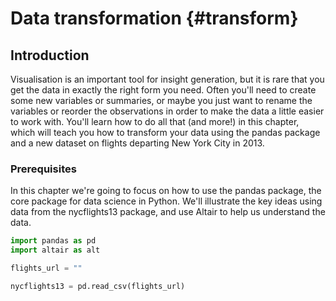 # Data transformation {#transform}

## Introduction

Visualisation is an important tool for insight generation, but it is rare that you get the data in exactly the right form you need. Often you'll need to create some new variables or summaries, or maybe you just want to rename the variables or reorder the observations in order to make the data a little easier to work with. You'll learn how to do all that (and more!) in this chapter, which will teach you how to transform your data using the pandas package and a new dataset on flights departing New York City in 2013.

### Prerequisites

In this chapter we're going to focus on how to use the pandas package, the core package for data science in Python. We'll illustrate the key ideas using data from the nycflights13 package, and use Altair to help us understand the data. 


```python
import pandas as pd
import altair as alt

flights_url = ""

nycflights13 = pd.read_csv(flights_url)

```

<!-- ### nycflights13 -->

<!-- To explore the basic data manipulation verbs of dplyr, we'll use `nycflights13::flights`. This data frame contains all 336,776 flights that departed from New York City in 2013. The data comes from the US [Bureau of Transportation Statistics](http://www.transtats.bts.gov/DatabaseInfo.asp?DB_ID=120&Link=0), and is documented in `?flights`. -->

<!-- ```{r} -->
<!-- flights -->
<!-- ``` -->

<!-- You might notice that this data frame prints a little differently from other data frames you might have used in the past: it only shows the first few rows and all the columns that fit on one screen. (To see the whole dataset, you can run `View(flights)` which will open the dataset in the RStudio viewer). It prints differently because it's a __tibble__. Tibbles are data frames, but slightly tweaked to work better in the tidyverse. For now, you don't need to worry about the differences; we'll come back to tibbles in more detail in [wrangle](#wrangle-intro). -->

<!-- You might also have noticed the row of three (or four) letter abbreviations under the column names. These describe the type of each variable: -->

<!-- * `int` stands for integers. -->

<!-- * `dbl` stands for doubles, or real numbers. -->

<!-- * `chr` stands for character vectors, or strings. -->

<!-- * `dttm` stands for date-times (a date + a time). -->

<!-- There are three other common types of variables that aren't used in this dataset but you'll encounter later in the book: -->

<!-- * `lgl` stands for logical, vectors that contain only `TRUE` or `FALSE`. -->

<!-- * `fctr` stands for factors, which R uses to represent categorical variables -->
<!--   with fixed possible values. -->

<!-- * `date` stands for dates. -->

<!-- ### dplyr basics -->

<!-- In this chapter you are going to learn the five key dplyr functions that allow you to solve the vast majority of your data manipulation challenges: -->

<!-- * Pick observations by their values (`filter()`). -->
<!-- * Reorder the rows (`arrange()`). -->
<!-- * Pick variables by their names (`select()`). -->
<!-- * Create new variables with functions of existing variables (`mutate()`). -->
<!-- * Collapse many values down to a single summary (`summarise()`). -->

<!-- These can all be used in conjunction with `group_by()` which changes the scope of each function from operating on the entire dataset to operating on it group-by-group. These six functions provide the verbs for a language of data manipulation. -->

<!-- All verbs work similarly:  -->

<!-- 1.  The first argument is a data frame. -->

<!-- 1.  The subsequent arguments describe what to do with the data frame, -->
<!--     using the variable names (without quotes). -->

<!-- 1.  The result is a new data frame. -->

<!-- Together these properties make it easy to chain together multiple simple steps to achieve a complex result. Let's dive in and see how these verbs work. -->

<!-- ## Filter rows with `filter()` -->

<!-- `filter()` allows you to subset observations based on their values. The first argument is the name of the data frame. The second and subsequent arguments are the expressions that filter the data frame. For example, we can select all flights on January 1st with: -->

<!-- ```{r} -->
<!-- filter(flights, month == 1, day == 1) -->
<!-- ``` -->

<!-- When you run that line of code, dplyr executes the filtering operation and returns a new data frame. dplyr functions never modify their inputs, so if you want to save the result, you'll need to use the assignment operator, `<-`: -->

<!-- ```{r} -->
<!-- jan1 <- filter(flights, month == 1, day == 1) -->
<!-- ``` -->

<!-- R either prints out the results, or saves them to a variable. If you want to do both, you can wrap the assignment in parentheses: -->

<!-- ```{r} -->
<!-- (dec25 <- filter(flights, month == 12, day == 25)) -->
<!-- ``` -->

<!-- ### Comparisons -->

<!-- To use filtering effectively, you have to know how to select the observations that you want using the comparison operators. R provides the standard suite: `>`, `>=`, `<`, `<=`, `!=` (not equal), and `==` (equal).  -->

<!-- When you're starting out with R, the easiest mistake to make is to use `=` instead of `==` when testing for equality. When this happens you'll get an informative error: -->

<!-- ```{r, error = TRUE} -->
<!-- filter(flights, month = 1) -->
<!-- ``` -->

<!-- There's another common problem you might encounter when using `==`: floating point numbers. These results might surprise you! -->

<!-- ```{r} -->
<!-- sqrt(2) ^ 2 == 2 -->
<!-- 1 / 49 * 49 == 1 -->
<!-- ``` -->

<!-- Computers use finite precision arithmetic (they obviously can't store an infinite number of digits!) so remember that every number you see is an approximation. Instead of relying on `==`, use `near()`: -->

<!-- ```{r} -->
<!-- near(sqrt(2) ^ 2,  2) -->
<!-- near(1 / 49 * 49, 1) -->
<!-- ``` -->

<!-- ### Logical operators -->

<!-- Multiple arguments to `filter()` are combined with "and": every expression must be true in order for a row to be included in the output. For other types of combinations, you'll need to use Boolean operators yourself: `&` is "and", `|` is "or", and `!` is "not". Figure \@ref(fig:bool-ops) shows the complete set of Boolean operations. -->

<!-- ```{r bool-ops, echo = FALSE, fig.cap = "Complete set of boolean operations. `x` is the left-hand circle, `y` is the right-hand circle, and the shaded region show which parts each operator selects."} -->
<!-- knitr::include_graphics("diagrams/transform-logical.png") -->
<!-- ``` -->

<!-- The following code finds all flights that departed in November or December: -->

<!-- ```{r, eval = FALSE} -->
<!-- filter(flights, month == 11 | month == 12) -->
<!-- ``` -->

<!-- The order of operations doesn't work like English. You can't write `filter(flights, month == (11 | 12))`, which you might literally translate into  "finds all flights that departed in November or December". Instead it finds all months that equal `11 | 12`, an expression that evaluates to `TRUE`. In a numeric context (like here), `TRUE` becomes one, so this finds all flights in January, not November or December. This is quite confusing! -->

<!-- A useful short-hand for this problem is `x %in% y`. This will select every row where `x` is one of the values in `y`. We could use it to rewrite the code above: -->

<!-- ```{r, eval = FALSE} -->
<!-- nov_dec <- filter(flights, month %in% c(11, 12)) -->
<!-- ``` -->

<!-- Sometimes you can simplify complicated subsetting by remembering De Morgan's law: `!(x & y)` is the same as `!x | !y`, and `!(x | y)` is the same as `!x & !y`. For example, if you wanted to find flights that weren't delayed (on arrival or departure) by more than two hours, you could use either of the following two filters: -->

<!-- ```{r, eval = FALSE} -->
<!-- filter(flights, !(arr_delay > 120 | dep_delay > 120)) -->
<!-- filter(flights, arr_delay <= 120, dep_delay <= 120) -->
<!-- ``` -->

<!-- As well as `&` and `|`, R also has `&&` and `||`. Don't use them here! You'll learn when you should use them in [conditional execution]. -->

<!-- Whenever you start using complicated, multipart expressions in `filter()`, consider making them explicit variables instead. That makes it much easier to check your work. You'll learn how to create new variables shortly. -->

<!-- ### Missing values -->

<!-- One important feature of R that can make comparison tricky are missing values, or `NA`s ("not availables"). `NA` represents an unknown value so missing values are "contagious": almost any operation involving an unknown value will also be unknown. -->

<!-- ```{r} -->
<!-- NA > 5 -->
<!-- 10 == NA -->
<!-- NA + 10 -->
<!-- NA / 2 -->
<!-- ``` -->

<!-- The most confusing result is this one: -->

<!-- ```{r} -->
<!-- NA == NA -->
<!-- ``` -->

<!-- It's easiest to understand why this is true with a bit more context: -->

<!-- ```{r} -->
<!-- # Let x be Mary's age. We don't know how old she is. -->
<!-- x <- NA -->

<!-- # Let y be John's age. We don't know how old he is. -->
<!-- y <- NA -->

<!-- # Are John and Mary the same age? -->
<!-- x == y -->
<!-- # We don't know! -->
<!-- ``` -->

<!-- If you want to determine if a value is missing, use `is.na()`: -->

<!-- ```{r} -->
<!-- is.na(x) -->
<!-- ``` -->

<!-- `filter()` only includes rows where the condition is `TRUE`; it excludes both `FALSE` and `NA` values. If you want to preserve missing values, ask for them explicitly: -->

<!-- ```{r} -->
<!-- df <- tibble(x = c(1, NA, 3)) -->
<!-- filter(df, x > 1) -->
<!-- filter(df, is.na(x) | x > 1) -->
<!-- ``` -->

<!-- ### Exercises -->

<!-- 1.  Find all flights that -->

<!--     1. Had an arrival delay of two or more hours -->
<!--     1. Flew to Houston (`IAH` or `HOU`) -->
<!--     1. Were operated by United, American, or Delta -->
<!--     1. Departed in summer (July, August, and September) -->
<!--     1. Arrived more than two hours late, but didn't leave late -->
<!--     1. Were delayed by at least an hour, but made up over 30 minutes in flight -->
<!--     1. Departed between midnight and 6am (inclusive) -->

<!-- 1.  Another useful dplyr filtering helper is `between()`. What does it do? -->
<!--     Can you use it to simplify the code needed to answer the previous  -->
<!--     challenges? -->

<!-- 1.  How many flights have a missing `dep_time`? What other variables are  -->
<!--     missing? What might these rows represent? -->

<!-- 1.  Why is `NA ^ 0` not missing? Why is `NA | TRUE` not missing? -->
<!--     Why is `FALSE & NA` not missing? Can you figure out the general -->
<!--     rule?  (`NA * 0` is a tricky counterexample!) -->

<!-- ## Arrange rows with `arrange()` -->

<!-- `arrange()` works similarly to `filter()` except that instead of selecting rows, it changes their order. It takes a data frame and a set of column names (or more complicated expressions) to order by. If you provide more than one column name, each additional column will be used to break ties in the values of preceding columns: -->

<!-- ```{r} -->
<!-- arrange(flights, year, month, day) -->
<!-- ``` -->

<!-- Use `desc()` to re-order by a column in descending order: -->

<!-- ```{r} -->
<!-- arrange(flights, desc(dep_delay)) -->
<!-- ``` -->

<!-- Missing values are always sorted at the end: -->

<!-- ```{r} -->
<!-- df <- tibble(x = c(5, 2, NA)) -->
<!-- arrange(df, x) -->
<!-- arrange(df, desc(x)) -->
<!-- ``` -->

<!-- ### Exercises -->

<!-- 1.  How could you use `arrange()` to sort all missing values to the start? -->
<!--     (Hint: use `is.na()`). -->

<!-- 1.  Sort `flights` to find the most delayed flights. Find the flights that -->
<!--     left earliest. -->

<!-- 1.  Sort `flights` to find the fastest (highest speed) flights. -->

<!-- 1.  Which flights travelled the farthest? Which travelled the shortest? -->

<!-- ## Select columns with `select()` {#select} -->

<!-- It's not uncommon to get datasets with hundreds or even thousands of variables. In this case, the first challenge is often narrowing in on the variables you're actually interested in. `select()` allows you to rapidly zoom in on a useful subset using operations based on the names of the variables. -->

<!-- `select()` is not terribly useful with the flights data because we only have 19 variables, but you can still get the general idea: -->

<!-- ```{r} -->
<!-- # Select columns by name -->
<!-- select(flights, year, month, day) -->
<!-- # Select all columns between year and day (inclusive) -->
<!-- select(flights, year:day) -->
<!-- # Select all columns except those from year to day (inclusive) -->
<!-- select(flights, -(year:day)) -->
<!-- ``` -->

<!-- There are a number of helper functions you can use within `select()`: -->

<!-- * `starts_with("abc")`: matches names that begin with "abc". -->

<!-- * `ends_with("xyz")`: matches names that end with "xyz". -->

<!-- * `contains("ijk")`: matches names that contain "ijk". -->

<!-- * `matches("(.)\\1")`: selects variables that match a regular expression. -->
<!--    This one matches any variables that contain repeated characters. You'll  -->
<!--    learn more about regular expressions in [strings]. -->

<!-- *  `num_range("x", 1:3)`: matches `x1`, `x2` and `x3`. -->

<!-- See `?select` for more details. -->

<!-- `select()` can be used to rename variables, but it's rarely useful because it drops all of the variables not explicitly mentioned. Instead, use `rename()`, which is a variant of `select()` that keeps all the variables that aren't explicitly mentioned: -->

<!-- ```{r} -->
<!-- rename(flights, tail_num = tailnum) -->
<!-- ``` -->

<!-- Another option is to use `select()` in conjunction with the `everything()` helper. This is useful if you have a handful of variables you'd like to move to the start of the data frame. -->

<!-- ```{r} -->
<!-- select(flights, time_hour, air_time, everything()) -->
<!-- ``` -->

<!-- ### Exercises -->

<!-- 1.  Brainstorm as many ways as possible to select `dep_time`, `dep_delay`, -->
<!--     `arr_time`, and `arr_delay` from `flights`. -->

<!-- 1.  What happens if you include the name of a variable multiple times in -->
<!--     a `select()` call? -->

<!-- 1.  What does the `one_of()` function do? Why might it be helpful in conjunction -->
<!--     with this vector? -->

<!--     ```{r} -->
<!--     vars <- c("year", "month", "day", "dep_delay", "arr_delay") -->
<!--     ``` -->

<!-- 1.  Does the result of running the following code surprise you?  How do the -->
<!--     select helpers deal with case by default? How can you change that default? -->

<!--     ```{r, eval = FALSE} -->
<!--     select(flights, contains("TIME")) -->
<!--     ``` -->

<!-- ## Add new variables with `mutate()` -->

<!-- Besides selecting sets of existing columns, it's often useful to add new columns that are functions of existing columns. That's the job of `mutate()`.  -->

<!-- `mutate()` always adds new columns at the end of your dataset so we'll start by creating a narrower dataset so we can see the new variables. Remember that when you're in RStudio, the easiest way to see all the columns is `View()`. -->

<!-- ```{r} -->
<!-- flights_sml <- select(flights,  -->
<!--   year:day,  -->
<!--   ends_with("delay"),  -->
<!--   distance,  -->
<!--   air_time -->
<!-- ) -->
<!-- mutate(flights_sml, -->
<!--   gain = dep_delay - arr_delay, -->
<!--   speed = distance / air_time * 60 -->
<!-- ) -->
<!-- ``` -->

<!-- Note that you can refer to columns that you've just created: -->

<!-- ```{r} -->
<!-- mutate(flights_sml, -->
<!--   gain = dep_delay - arr_delay, -->
<!--   hours = air_time / 60, -->
<!--   gain_per_hour = gain / hours -->
<!-- ) -->
<!-- ``` -->

<!-- If you only want to keep the new variables, use `transmute()`: -->

<!-- ```{r} -->
<!-- transmute(flights, -->
<!--   gain = dep_delay - arr_delay, -->
<!--   hours = air_time / 60, -->
<!--   gain_per_hour = gain / hours -->
<!-- ) -->
<!-- ``` -->

<!-- ### Useful creation functions {#mutate-funs} -->

<!-- There are many functions for creating new variables that you can use with `mutate()`. The key property is that the function must be vectorised: it must take a vector of values as input, return a vector with the same number of values as output. There's no way to list every possible function that you might use, but here's a selection of functions that are frequently useful: -->

<!-- *   Arithmetic operators: `+`, `-`, `*`, `/`, `^`. These are all vectorised, -->
<!--     using the so called "recycling rules". If one parameter is shorter than  -->
<!--     the other, it will be automatically extended to be the same length. This  -->
<!--     is most useful when one of the arguments is a single number: `air_time / 60`, -->
<!--     `hours * 60 + minute`, etc. -->

<!--     Arithmetic operators are also useful in conjunction with the aggregate -->
<!--     functions you'll learn about later. For example, `x / sum(x)` calculates  -->
<!--     the proportion of a total, and `y - mean(y)` computes the difference from  -->
<!--     the mean. -->

<!-- *   Modular arithmetic: `%/%` (integer division) and `%%` (remainder), where -->
<!--     `x == y * (x %/% y) + (x %% y)`. Modular arithmetic is a handy tool because  -->
<!--     it allows you to break integers up into pieces. For example, in the  -->
<!--     flights dataset, you can compute `hour` and `minute` from `dep_time` with: -->

<!--     ```{r} -->
<!--     transmute(flights, -->
<!--       dep_time, -->
<!--       hour = dep_time %/% 100, -->
<!--       minute = dep_time %% 100 -->
<!--     ) -->
<!--     ``` -->

<!-- *   Logs: `log()`, `log2()`, `log10()`. Logarithms are an incredibly useful -->
<!--     transformation for dealing with data that ranges across multiple orders of -->
<!--     magnitude. They also convert multiplicative relationships to additive, a -->
<!--     feature we'll come back to in modelling. -->

<!--     All else being equal, I recommend using `log2()` because it's easy to -->
<!--     interpret: a difference of 1 on the log scale corresponds to doubling on -->
<!--     the original scale and a difference of -1 corresponds to halving. -->

<!-- *   Offsets: `lead()` and `lag()` allow you to refer to leading or lagging  -->
<!--     values. This allows you to compute running differences (e.g. `x - lag(x)`)  -->
<!--     or find when values change (`x != lag(x)`). They are most useful in  -->
<!--     conjunction with `group_by()`, which you'll learn about shortly. -->

<!--     ```{r} -->
<!--     (x <- 1:10) -->
<!--     lag(x) -->
<!--     lead(x) -->
<!--     ``` -->

<!-- *   Cumulative and rolling aggregates: R provides functions for running sums, -->
<!--     products, mins and maxes: `cumsum()`, `cumprod()`, `cummin()`, `cummax()`;  -->
<!--     and dplyr provides `cummean()` for cumulative means. If you need rolling -->
<!--     aggregates (i.e. a sum computed over a rolling window), try the RcppRoll -->
<!--     package. -->

<!--     ```{r} -->
<!--     x -->
<!--     cumsum(x) -->
<!--     cummean(x) -->
<!--     ``` -->

<!-- *   Logical comparisons, `<`, `<=`, `>`, `>=`, `!=`, and `==`, which you learned about -->
<!--     earlier. If you're doing a complex sequence of logical operations it's  -->
<!--     often a good idea to store the interim values in new variables so you can -->
<!--     check that each step is working as expected. -->

<!-- *   Ranking: there are a number of ranking functions, but you should  -->
<!--     start with `min_rank()`. It does the most usual type of ranking  -->
<!--     (e.g. 1st, 2nd, 2nd, 4th). The default gives smallest values the small -->
<!--     ranks; use `desc(x)` to give the largest values the smallest ranks.  -->

<!--     ```{r} -->
<!--     y <- c(1, 2, 2, NA, 3, 4) -->
<!--     min_rank(y) -->
<!--     min_rank(desc(y)) -->
<!--     ``` -->

<!--     If `min_rank()` doesn't do what you need, look at the variants -->
<!--     `row_number()`, `dense_rank()`, `percent_rank()`, `cume_dist()`, -->
<!--     `ntile()`.  See their help pages for more details. -->

<!--     ```{r} -->
<!--     row_number(y) -->
<!--     dense_rank(y) -->
<!--     percent_rank(y) -->
<!--     cume_dist(y) -->
<!--     ``` -->

<!-- ### Exercises -->

<!-- ```{r, eval = FALSE, echo = FALSE} -->
<!-- flights <- flights %>% mutate( -->
<!--   dep_time = hour * 60 + minute, -->
<!--   arr_time = (arr_time %/% 100) * 60 + (arr_time %% 100), -->
<!--   airtime2 = arr_time - dep_time, -->
<!--   dep_sched = dep_time + dep_delay -->
<!-- ) -->

<!-- ggplot(flights, aes(dep_sched)) + geom_histogram(binwidth = 60) -->
<!-- ggplot(flights, aes(dep_sched %% 60)) + geom_histogram(binwidth = 1) -->
<!-- ggplot(flights, aes(air_time - airtime2)) + geom_histogram() -->
<!-- ``` -->

<!-- 1.  Currently `dep_time` and `sched_dep_time` are convenient to look at, but -->
<!--     hard to compute with because they're not really continuous numbers.  -->
<!--     Convert them to a more convenient representation of number of minutes -->
<!--     since midnight. -->

<!-- 1.  Compare `air_time` with `arr_time - dep_time`. What do you expect to see? -->
<!--     What do you see? What do you need to do to fix it? -->

<!-- 1.  Compare `dep_time`, `sched_dep_time`, and `dep_delay`. How would you -->
<!--     expect those three numbers to be related? -->

<!-- 1.  Find the 10 most delayed flights using a ranking function. How do you want  -->
<!--     to handle ties? Carefully read the documentation for `min_rank()`. -->

<!-- 1.  What does `1:3 + 1:10` return? Why? -->

<!-- 1.  What trigonometric functions does R provide? -->

<!-- ## Grouped summaries with `summarise()` -->

<!-- The last key verb is `summarise()`. It collapses a data frame to a single row: -->

<!-- ```{r} -->
<!-- summarise(flights, delay = mean(dep_delay, na.rm = TRUE)) -->
<!-- ``` -->

<!-- (We'll come back to what that `na.rm = TRUE` means very shortly.) -->

<!-- `summarise()` is not terribly useful unless we pair it with `group_by()`. This changes the unit of analysis from the complete dataset to individual groups. Then, when you use the dplyr verbs on a grouped data frame they'll be automatically applied "by group". For example, if we applied exactly the same code to a data frame grouped by date, we get the average delay per date: -->

<!-- ```{r} -->
<!-- by_day <- group_by(flights, year, month, day) -->
<!-- summarise(by_day, delay = mean(dep_delay, na.rm = TRUE)) -->
<!-- ``` -->

<!-- Together `group_by()` and `summarise()` provide one of the tools that you'll use most commonly when working with dplyr: grouped summaries. But before we go any further with this, we need to introduce a powerful new idea: the pipe. -->

<!-- ### Combining multiple operations with the pipe -->

<!-- Imagine that we want to explore the relationship between the distance and average delay for each location. Using what you know about dplyr, you might write code like this: -->

<!-- ```{r, fig.width = 6} -->
<!-- by_dest <- group_by(flights, dest) -->
<!-- delay <- summarise(by_dest, -->
<!--   count = n(), -->
<!--   dist = mean(distance, na.rm = TRUE), -->
<!--   delay = mean(arr_delay, na.rm = TRUE) -->
<!-- ) -->
<!-- delay <- filter(delay, count > 20, dest != "HNL") -->

<!-- # It looks like delays increase with distance up to ~750 miles  -->
<!-- # and then decrease. Maybe as flights get longer there's more  -->
<!-- # ability to make up delays in the air? -->
<!-- ggplot(data = delay, mapping = aes(x = dist, y = delay)) + -->
<!--   geom_point(aes(size = count), alpha = 1/3) + -->
<!--   geom_smooth(se = FALSE) -->
<!-- ``` -->

<!-- There are three steps to prepare this data: -->

<!-- 1.  Group flights by destination. -->

<!-- 1.  Summarise to compute distance, average delay, and number of flights. -->

<!-- 1.  Filter to remove noisy points and Honolulu airport, which is almost -->
<!--     twice as far away as the next closest airport. -->

<!-- This code is a little frustrating to write because we have to give each intermediate data frame a name, even though we don't care about it. Naming things is hard, so this slows down our analysis.  -->

<!-- There's another way to tackle the same problem with the pipe, `%>%`: -->

<!-- ```{r} -->
<!-- delays <- flights %>%  -->
<!--   group_by(dest) %>%  -->
<!--   summarise( -->
<!--     count = n(), -->
<!--     dist = mean(distance, na.rm = TRUE), -->
<!--     delay = mean(arr_delay, na.rm = TRUE) -->
<!--   ) %>%  -->
<!--   filter(count > 20, dest != "HNL") -->
<!-- ``` -->

<!-- This focuses on the transformations, not what's being transformed, which makes the code easier to read. You can read it as a series of imperative statements: group, then summarise, then filter. As suggested by this reading, a good way to pronounce `%>%` when reading code is "then". -->

<!-- Behind the scenes, `x %>% f(y)` turns into `f(x, y)`, and `x %>% f(y) %>% g(z)` turns into `g(f(x, y), z)` and so on. You can use the pipe to rewrite multiple operations in a way that you can read left-to-right, top-to-bottom. We'll use piping frequently from now on because it considerably improves the readability of code, and we'll come back to it in more detail in [pipes]. -->

<!-- Working with the pipe is one of the key criteria for belonging to the tidyverse. The only exception is ggplot2: it was written before the pipe was discovered. Unfortunately, the next iteration of ggplot2, ggvis, which does use the pipe, isn't quite ready for prime time yet.  -->

<!-- ### Missing values -->

<!-- You may have wondered about the `na.rm` argument we used above. What happens if we don't set it? -->

<!-- ```{r} -->
<!-- flights %>%  -->
<!--   group_by(year, month, day) %>%  -->
<!--   summarise(mean = mean(dep_delay)) -->
<!-- ``` -->

<!-- We get a lot of missing values! That's because aggregation functions obey the usual rule of missing values: if there's any missing value in the input, the output will be a missing value. Fortunately, all aggregation functions have an `na.rm` argument which removes the missing values prior to computation: -->

<!-- ```{r} -->
<!-- flights %>%  -->
<!--   group_by(year, month, day) %>%  -->
<!--   summarise(mean = mean(dep_delay, na.rm = TRUE)) -->
<!-- ``` -->

<!-- In this case, where missing values represent cancelled flights, we could also tackle the problem by first removing the cancelled flights. We'll save this dataset so we can reuse it in the next few examples. -->

<!-- ```{r} -->
<!-- not_cancelled <- flights %>%  -->
<!--   filter(!is.na(dep_delay), !is.na(arr_delay)) -->

<!-- not_cancelled %>%  -->
<!--   group_by(year, month, day) %>%  -->
<!--   summarise(mean = mean(dep_delay)) -->
<!-- ``` -->

<!-- ### Counts -->

<!-- Whenever you do any aggregation, it's always a good idea to include either a count (`n()`), or a count of non-missing values (`sum(!is.na(x))`). That way you can check that you're not drawing conclusions based on very small amounts of data. For example, let's look at the planes (identified by their tail number) that have the highest average delays: -->

<!-- ```{r} -->
<!-- delays <- not_cancelled %>%  -->
<!--   group_by(tailnum) %>%  -->
<!--   summarise( -->
<!--     delay = mean(arr_delay) -->
<!--   ) -->

<!-- ggplot(data = delays, mapping = aes(x = delay)) +  -->
<!--   geom_freqpoly(binwidth = 10) -->
<!-- ``` -->

<!-- Wow, there are some planes that have an _average_ delay of 5 hours (300 minutes)! -->

<!-- The story is actually a little more nuanced. We can get more insight if we draw a scatterplot of number of flights vs. average delay: -->

<!-- ```{r} -->
<!-- delays <- not_cancelled %>%  -->
<!--   group_by(tailnum) %>%  -->
<!--   summarise( -->
<!--     delay = mean(arr_delay, na.rm = TRUE), -->
<!--     n = n() -->
<!--   ) -->

<!-- ggplot(data = delays, mapping = aes(x = n, y = delay)) +  -->
<!--   geom_point(alpha = 1/10) -->
<!-- ``` -->

<!-- Not surprisingly, there is much greater variation in the average delay when there are few flights. The shape of this plot is very characteristic: whenever you plot a mean (or other summary) vs. group size, you'll see that the variation decreases as the sample size increases. -->

<!-- When looking at this sort of plot, it's often useful to filter out the groups with the smallest numbers of observations, so you can see more of the pattern and less of the extreme variation in the smallest groups. This is what the following code does, as well as showing you a handy pattern for integrating ggplot2 into dplyr flows. It's a bit painful that you have to switch from `%>%` to `+`, but once you get the hang of it, it's quite convenient. -->

<!-- ```{r} -->
<!-- delays %>%  -->
<!--   filter(n > 25) %>%  -->
<!--   ggplot(mapping = aes(x = n, y = delay)) +  -->
<!--     geom_point(alpha = 1/10) -->
<!-- ``` -->

<!-- -------------------------------------------------------------------------------- -->

<!-- RStudio tip: a useful keyboard shortcut is Cmd/Ctrl + Shift + P. This resends the previously sent chunk from the editor to the console. This is very convenient when you're (e.g.) exploring the value of `n` in the example above. You send the whole block once with Cmd/Ctrl + Enter, then you modify the value of `n` and press Cmd/Ctrl + Shift + P to resend the complete block. -->

<!-- -------------------------------------------------------------------------------- -->

<!-- There's another common variation of this type of pattern. Let's look at how the average performance of batters in baseball is related to the number of times they're at bat. Here I use data from the __Lahman__ package to compute the batting average (number of hits / number of attempts) of every major league baseball player.   -->

<!-- When I plot the skill of the batter (measured by the batting average, `ba`) against the number of opportunities to hit the ball (measured by at bat, `ab`), you see two patterns: -->

<!-- 1.  As above, the variation in our aggregate decreases as we get more  -->
<!--     data points. -->

<!-- 2.  There's a positive correlation between skill (`ba`) and opportunities to  -->
<!--     hit the ball (`ab`). This is because teams control who gets to play,  -->
<!--     and obviously they'll pick their best players. -->

<!-- ```{r} -->
<!-- # Convert to a tibble so it prints nicely -->
<!-- batting <- as_tibble(Lahman::Batting) -->

<!-- batters <- batting %>%  -->
<!--   group_by(playerID) %>%  -->
<!--   summarise( -->
<!--     ba = sum(H, na.rm = TRUE) / sum(AB, na.rm = TRUE), -->
<!--     ab = sum(AB, na.rm = TRUE) -->
<!--   ) -->

<!-- batters %>%  -->
<!--   filter(ab > 100) %>%  -->
<!--   ggplot(mapping = aes(x = ab, y = ba)) + -->
<!--     geom_point() +  -->
<!--     geom_smooth(se = FALSE) -->
<!-- ``` -->

<!-- This also has important implications for ranking. If you naively sort on `desc(ba)`, the people with the best batting averages are clearly lucky, not skilled: -->

<!-- ```{r} -->
<!-- batters %>%  -->
<!--   arrange(desc(ba)) -->
<!-- ``` -->

<!-- You can find a good explanation of this problem at <http://varianceexplained.org/r/empirical_bayes_baseball/> and <http://www.evanmiller.org/how-not-to-sort-by-average-rating.html>. -->

<!-- ### Useful summary functions {#summarise-funs} -->

<!-- Just using means, counts, and sum can get you a long way, but R provides many other useful summary functions: -->

<!-- *   Measures of location: we've used `mean(x)`, but `median(x)` is also -->
<!--     useful. The mean is the sum divided by the length; the median is a value  -->
<!--     where 50% of `x` is above it, and 50% is below it. -->

<!--     It's sometimes useful to combine aggregation with logical subsetting.  -->
<!--     We haven't talked about this sort of subsetting yet, but you'll learn more -->
<!--     about it in [subsetting]. -->

<!--     ```{r} -->
<!--     not_cancelled %>%  -->
<!--       group_by(year, month, day) %>%  -->
<!--       summarise( -->
<!--         avg_delay1 = mean(arr_delay), -->
<!--         avg_delay2 = mean(arr_delay[arr_delay > 0]) # the average positive delay -->
<!--       ) -->
<!--     ``` -->

<!-- *   Measures of spread: `sd(x)`, `IQR(x)`, `mad(x)`. The root mean squared deviation, -->
<!--     or standard deviation `sd(x)`, is the standard measure of spread. -->
<!--     The interquartile range `IQR(x)` and median absolute deviation `mad(x)` -->
<!--     are robust equivalents that may be more useful if you have outliers. -->

<!--     ```{r} -->
<!--     # Why is distance to some destinations more variable than to others? -->
<!--     not_cancelled %>%  -->
<!--       group_by(dest) %>%  -->
<!--       summarise(distance_sd = sd(distance)) %>%  -->
<!--       arrange(desc(distance_sd)) -->
<!--     ``` -->

<!-- *   Measures of rank: `min(x)`, `quantile(x, 0.25)`, `max(x)`. Quantiles -->
<!--     are a generalisation of the median. For example, `quantile(x, 0.25)` -->
<!--     will find a value of `x` that is greater than 25% of the values, -->
<!--     and less than the remaining 75%. -->

<!--     ```{r} -->
<!--     # When do the first and last flights leave each day? -->
<!--     not_cancelled %>%  -->
<!--       group_by(year, month, day) %>%  -->
<!--       summarise( -->
<!--         first = min(dep_time), -->
<!--         last = max(dep_time) -->
<!--       ) -->
<!--     ``` -->

<!-- *   Measures of position: `first(x)`, `nth(x, 2)`, `last(x)`. These work  -->
<!--     similarly to `x[1]`, `x[2]`, and `x[length(x)]` but let you set a default  -->
<!--     value if that position does not exist (i.e. you're trying to get the 3rd -->
<!--     element from a group that only has two elements). For example, we can -->
<!--     find the first and last departure for each day: -->

<!--     ```{r} -->
<!--     not_cancelled %>%  -->
<!--       group_by(year, month, day) %>%  -->
<!--       summarise( -->
<!--         first_dep = first(dep_time),  -->
<!--         last_dep = last(dep_time) -->
<!--       ) -->
<!--     ``` -->

<!--     These functions are complementary to filtering on ranks. Filtering gives -->
<!--     you all variables, with each observation in a separate row: -->

<!--     ```{r} -->
<!--     not_cancelled %>%  -->
<!--       group_by(year, month, day) %>%  -->
<!--       mutate(r = min_rank(desc(dep_time))) %>%  -->
<!--       filter(r %in% range(r)) -->
<!--     ``` -->

<!-- *   Counts: You've seen `n()`, which takes no arguments, and returns the  -->
<!--     size of the current group. To count the number of non-missing values, use -->
<!--     `sum(!is.na(x))`. To count the number of distinct (unique) values, use -->
<!--     `n_distinct(x)`. -->

<!--     ```{r} -->
<!--     # Which destinations have the most carriers? -->
<!--     not_cancelled %>%  -->
<!--       group_by(dest) %>%  -->
<!--       summarise(carriers = n_distinct(carrier)) %>%  -->
<!--       arrange(desc(carriers)) -->
<!--     ``` -->

<!--     Counts are so useful that dplyr provides a simple helper if all you want is  -->
<!--     a count: -->

<!--     ```{r} -->
<!--     not_cancelled %>%  -->
<!--       count(dest) -->
<!--     ``` -->

<!--     You can optionally provide a weight variable. For example, you could use  -->
<!--     this to "count" (sum) the total number of miles a plane flew: -->

<!--     ```{r} -->
<!--     not_cancelled %>%  -->
<!--       count(tailnum, wt = distance) -->
<!--     ``` -->

<!-- *   Counts and proportions of logical values: `sum(x > 10)`, `mean(y == 0)`. -->
<!--     When used with numeric functions, `TRUE` is converted to 1 and `FALSE` to 0.  -->
<!--     This makes `sum()` and `mean()` very useful: `sum(x)` gives the number of  -->
<!--     `TRUE`s in `x`, and `mean(x)` gives the proportion. -->

<!--     ```{r} -->
<!--     # How many flights left before 5am? (these usually indicate delayed -->
<!--     # flights from the previous day) -->
<!--     not_cancelled %>%  -->
<!--       group_by(year, month, day) %>%  -->
<!--       summarise(n_early = sum(dep_time < 500)) -->

<!--     # What proportion of flights are delayed by more than an hour? -->
<!--     not_cancelled %>%  -->
<!--       group_by(year, month, day) %>%  -->
<!--       summarise(hour_prop = mean(arr_delay > 60)) -->
<!--     ``` -->

<!-- ### Grouping by multiple variables -->

<!-- When you group by multiple variables, each summary peels off one level of the grouping. That makes it easy to progressively roll up a dataset: -->

<!-- ```{r} -->
<!-- daily <- group_by(flights, year, month, day) -->
<!-- (per_day   <- summarise(daily, flights = n())) -->
<!-- (per_month <- summarise(per_day, flights = sum(flights))) -->
<!-- (per_year  <- summarise(per_month, flights = sum(flights))) -->
<!-- ``` -->

<!-- Be careful when progressively rolling up summaries: it's OK for sums and counts, but you need to think about weighting means and variances, and it's not possible to do it exactly for rank-based statistics like the median. In other words, the sum of groupwise sums is the overall sum, but the median of groupwise medians is not the overall median. -->

<!-- ### Ungrouping -->

<!-- If you need to remove grouping, and return to operations on ungrouped data, use `ungroup()`.  -->

<!-- ```{r} -->
<!-- daily %>%  -->
<!--   ungroup() %>%             # no longer grouped by date -->
<!--   summarise(flights = n())  # all flights -->
<!-- ``` -->

<!-- ### Exercises -->

<!-- 1.  Brainstorm at least 5 different ways to assess the typical delay  -->
<!--     characteristics of a group of flights. Consider the following scenarios: -->

<!--     * A flight is 15 minutes early 50% of the time, and 15 minutes late 50% of  -->
<!--       the time. -->

<!--     * A flight is always 10 minutes late. -->

<!--     * A flight is 30 minutes early 50% of the time, and 30 minutes late 50% of  -->
<!--       the time. -->

<!--     * 99% of the time a flight is on time. 1% of the time it's 2 hours late. -->

<!--     Which is more important: arrival delay or departure delay? -->

<!-- 1.  Come up with another approach that will give you the same output as  -->
<!--     `not_cancelled %>% count(dest)` and  -->
<!--     `not_cancelled %>% count(tailnum, wt = distance)` (without using  -->
<!--     `count()`). -->

<!-- 1.  Our definition of cancelled flights (`is.na(dep_delay) | is.na(arr_delay)` -->
<!--     ) is slightly suboptimal. Why? Which is the most important column? -->

<!-- 1.  Look at the number of cancelled flights per day. Is there a pattern? -->
<!--     Is the proportion of cancelled flights related to the average delay? -->

<!-- 1.  Which carrier has the worst delays? Challenge: can you disentangle the -->
<!--     effects of bad airports vs. bad carriers? Why/why not? (Hint: think about -->
<!--     `flights %>% group_by(carrier, dest) %>% summarise(n())`) -->

<!-- 1.  What does the `sort` argument to `count()` do. When might you use it? -->

<!-- ## Grouped mutates (and filters) -->

<!-- Grouping is most useful in conjunction with `summarise()`, but you can also do convenient operations with `mutate()` and `filter()`: -->

<!-- *   Find the worst members of each group: -->

<!--     ```{r} -->
<!--     flights_sml %>%  -->
<!--       group_by(year, month, day) %>% -->
<!--       filter(rank(desc(arr_delay)) < 10) -->
<!--     ``` -->

<!-- *   Find all groups bigger than a threshold: -->

<!--     ```{r} -->
<!--     popular_dests <- flights %>%  -->
<!--       group_by(dest) %>%  -->
<!--       filter(n() > 365) -->
<!--     popular_dests -->
<!--     ``` -->

<!-- *   Standardise to compute per group metrics: -->

<!--     ```{r} -->
<!--     popular_dests %>%  -->
<!--       filter(arr_delay > 0) %>%  -->
<!--       mutate(prop_delay = arr_delay / sum(arr_delay)) %>%  -->
<!--       select(year:day, dest, arr_delay, prop_delay) -->
<!--     ``` -->

<!-- A grouped filter is a grouped mutate followed by an ungrouped filter. I generally avoid them except for quick and dirty manipulations: otherwise it's hard to check that you've done the manipulation correctly. -->

<!-- Functions that work most naturally in grouped mutates and filters are known as  window functions (vs. the summary functions used for summaries). You can learn more about useful window functions in the corresponding vignette: `vignette("window-functions")`. -->

<!-- ### Exercises -->

<!-- 1.  Refer back to the lists of useful mutate and filtering functions.  -->
<!--     Describe how each operation changes when you combine it with grouping. -->

<!-- 1.  Which plane (`tailnum`) has the worst on-time record? -->

<!-- 1.  What time of day should you fly if you want to avoid delays as much -->
<!--     as possible? -->

<!-- 1.  For each destination, compute the total minutes of delay. For each  -->
<!--     flight, compute the proportion of the total delay for its destination. -->

<!-- 1.  Delays are typically temporally correlated: even once the problem that -->
<!--     caused the initial delay has been resolved, later flights are delayed  -->
<!--     to allow earlier flights to leave. Using `lag()`, explore how the delay -->
<!--     of a flight is related to the delay of the immediately preceding flight. -->

<!-- 1.  Look at each destination. Can you find flights that are suspiciously -->
<!--     fast? (i.e. flights that represent a potential data entry error). Compute -->
<!--     the air time of a flight relative to the shortest flight to that destination. -->
<!--     Which flights were most delayed in the air? -->

<!-- 1.  Find all destinations that are flown by at least two carriers. Use that -->
<!--     information to rank the carriers. -->

<!-- 1.  For each plane, count the number of flights before the first delay  -->
<!--     of greater than 1 hour. -->
